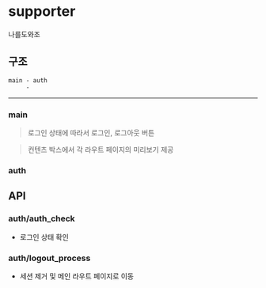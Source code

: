 # supporter
나를도와조

## 구조

```
main - auth
     - 
```

---

### main
> 로그인 상태에 따라서 로그인, 로그아웃 버튼

> 컨텐츠 박스에서 각 라우트 페이지의 미리보기 제공

### auth
> 



## API

### auth/auth_check
- 로그인 상태 확인

### auth/logout_process
- 세션 제거 및 메인 라우트 페이지로 이동